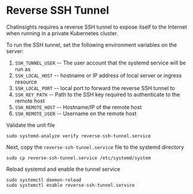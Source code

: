# Reverse SSH Tunnel

Chatinsights requires a reverse SSH tunnel to expose itself to the Internet when running in a private Kubernetes cluster.

To run the SSH tunnel, set the following environment variables on the server:

1. `SSH_TUNNEL_USER` -- The user account that the systemd service will be run as
1. `SSH_LOCAL_HOST` -- hostname or IP address of local server or ingress resource
1. `SSH_LOCAL_PORT` -- local port to forward the reverse SSH tunnel to
1. `SSH_KEY_PATH` -- Path to the SSH key required to authenticate to the remote host
1. `SSH_REMOTE_HOST` -- Hostname/IP of the remote host
1. `SSH_REMOTE_USER` -- Username on the remote host

Validate the unit file

```shell
sudo systemd-analyze verify reverse-ssh-tunnel.service
```

Next, copy the `reverse-ssh-tunnel.service` file to the systemd directory

```shell
sudo cp reverse-ssh-tunnel.service /etc/systemd/system
```

Reload systemd and enable the tunnel service

```shell
sudo systemctl daemon-reload
sudo systemctl enable reverse-ssh-tunnel.service
```
